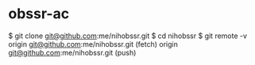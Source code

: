 # obssr-ac
$ git clone git@github.com:me/nihobssr.git
$ cd nihobssr
$ git remote -v
origin  git@github.com:me/nihobssr.git (fetch)
origin  git@github.com:me/nihobssr.git (push)
